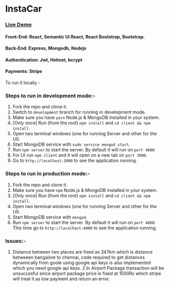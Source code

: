 # InstaCar

### [Live Demo](https://instacarclone.herokuapp.com/aq-index "InstaCar Clone")

#### Front-End: React, Semantic Ui React, React Bootstrap, Bootstrap.
#### Back-End: Express, Mongodb, Nodejs
#### Authentication: Jwt, Helmet, bcrypt
#### Payments: Stripe

To run it locally -

### Steps to run in development mode:-

1. Fork the repo and clone it.
2. Switch to `development` branch for running in development mode.
3. Make sure you have `yarn` Node.js & MongoDB installed in your system.
4. [Only once] Run (from the root) `npm install` and `cd client && npm install`.
5. Open two terminal windows (one for running Server and other for the UI).
6. Start MongoDB service with `sudo service mongod start`. 
7. Run `npm server` to start the server. By default it will run on `port 4000`.
8. For UI run `npm client` and it will open on a new tab on `port 3000`.
9. Go to `http://localhost:3000` to see the application running.

### Steps to run in production mode:-
1. Fork the repo and clone it.
2. Make sure you have `npm` Node.js & MongoDB installed in your system.
3. [Only once] Run (from the root) `npm install` and `cd client && npm install`.
4. Open two terminal windows (one for running Server and other for the UI).
5. Start MongoDB service with `mongod`. 
6. Run `npm server` to start the server. By default it will run on `port 4000`.
This time go to `http://localhost:4000` to see the application running.

### Issues:-
1. Distance between two places are fixed as 347km which is distance betweeen bangalore to chennai, code required to get distances
dynamically from goole using google api keys is also implemented which you need google api keys.
2.In Airport Package transaction will be unsuccesful since airport package price is fixed at 1500Rs which stripe will treat it as 
low payment and return an error.




